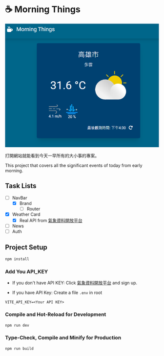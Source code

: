 # ☕ Morning Things

![layered-architecture.png](https://github.com/et860525/Morning-things/blob/main/cover.png)

打開網站就能看到今天一早所有的大小事的專案。

This project that covers all the significant events of today from early morning.

## Task Lists

- [ ] NavBar
  - [x] Brand
	- [ ] Router
- [x] Weather Card
  - [x] Real API from [氣象資料開放平台](https://opendata.cwb.gov.tw/index)
- [ ] News
- [ ] Auth

## Project Setup

```sh
npm install
```

### Add You API_KEY

- If you don't have API KEY: Click [氣象資料開放平台](https://opendata.cwb.gov.tw/index) and sign up.

- If you have API Key: Create a file `.env` in root

```text
VITE_API_KEY=<Your API KEY>
```

### Compile and Hot-Reload for Development

```sh
npm run dev
```

### Type-Check, Compile and Minify for Production

```sh
npm run build
```
